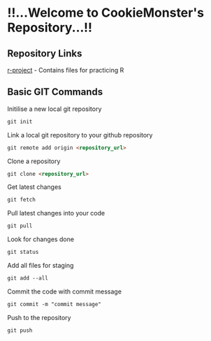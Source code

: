   
# !!...Welcome to CookieMonster's Repository...!!

## Repository Links

[r-project](https://kunal15abc.github.io/r-project/) - Contains files for practicing R

## Basic GIT Commands

Initilise a new local git repository
```markdown
git init
```
Link a local git repository to your github repository
```markdown
git remote add origin <repository_url>
```

Clone a repository
```markdown
git clone <repository_url>
```

Get latest changes
```markdown
git fetch
```

Pull latest changes into your code
```markdown
git pull
```

Look for changes done
```markdown
git status
```

Add all files for staging
```markdown
git add --all
```

Commit the code with commit message
```markdown
git commit -m "commit message"
```

Push to the repository
```markdown
git push
```
